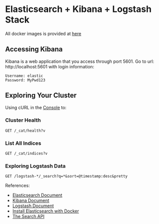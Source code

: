 # Elasticsearch + Kibana + Logstash Stack

All docker images is provided at [here](https://www.docker.elastic.co/)

## Accessing Kibana
Kibana is a web application that you access through port 5601. Go to url: http://localhost:5601 with login information:

```
Username: elastic
Password: MyPwd123
```

## Exploring Your Cluster

Using cURL in the [Console](http://localhost:5601/app/kibana#/dev_tools/console?_g=()) to:

### Cluster Health

```
GET /_cat/health?v
```

### List All Indices

```
GET /_cat/indices?v
```

### Exploring Logstash Data

```
GET /logstash-*/_search?q=*&sort=@timestamp:desc&pretty
```

References:
- [Elasticsearch Document](https://www.elastic.co/guide/en/elasticsearch/reference/current/index.html)
- [Kibana Document](https://www.elastic.co/guide/en/kibana/current/index.html)
- [Logstash Document](https://www.elastic.co/guide/en/logstash/current/index.html)
- [Install Elasticsearch with Docker](https://www.elastic.co/guide/en/elasticsearch/reference/current/docker.html)
- [The Search API](https://www.elastic.co/guide/en/elasticsearch/reference/current/_the_search_api.html)
